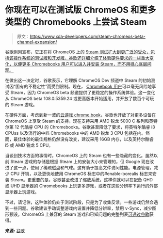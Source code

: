 # 你现在可以在测试版 ChromeOS 和更多类型的 Chromebooks 上尝试 Steam

> 原文：<https://www.xda-developers.com/steam-chromeos-beta-channel-expansion/>

谷歌刚刚宣布，它正在将 ChromeOS 上的 [Steam 测试扩大到更广泛的受众，包括该操作系统的测试版和开发版。谷歌还详细介绍了体验硬件要求的一些重大变化，以便更多 Chromebooks 用户可以进入并安装 Steam，而不用担心底层问题。](https://www.xda-developers.com/how-to-run-steam-chromebook/)

在做出这一决定时，谷歌表示，它理解 ChromeOS Dev 频道中 Steam 的初始测试因“固有的不稳定性”而受到限制。现在， [Chromebook 用户](https://www.xda-developers.com/best-chromebooks/)可以毫无风险地享受 Steam，因为 ChromeOS beta 频道提供了更稳定的操作系统体验。这一变化从 ChromeOS beta 108.0.5359.24 或更高版本开始适用，并开放了数百个可玩的 Steam 游戏。

在硬件方面，考虑到新一波的[云游戏 chrome book](https://www.xda-developers.com/google-cloud-gaming-chromebooks/)，谷歌也开放了对更多设备在 ChromeOS 上享受 Steam 的支持。现在支持采用 AMD 锐龙 5000 C 系列和英特尔第 12 代酷睿 CPU 的 Chromebooks。谷歌甚至降低了要求，将英特尔酷睿 i3 CPUss 以及流行的中档 Chromebooks 中的 AMD 锐龙 3 CPU 包括在内。然而，最佳体验的最佳规格仍然没有改变，建议采用 16GB 内存，以及英特尔酷睿 i5 或 AMD 锐龙 5 CPU。

当谈到技术方面的事情时，ChromeOS 上的 Steam 也有一些隐藏的变化。虽然以前 Steam 游戏的存储是根据 Steam 上的安装大小来管理的，但 Google 现在改进了这一点，使用了稀疏磁盘和气球。这有助于提高文件访问性能。电源管理，减少 CPU 开销，以及更快地使用 ChromeOS 标志中的#enable-borealis 标志来安装 Steam。更重要的是，谷歌甚至改进了缩放系统，这样你就可以在配备 QHD 或 UHD 显示器的 Chromebooks 上玩更多游戏，或者在这些分辨率下运行的外部显示器上玩游戏。

不过，请记住，这种体验仍处于测试阶段，只是为了收集反馈。一些游戏仍然会遇到一些问题。谷歌建议手动调整游戏内设置并降低分辨率，禁用 v-Sync，减少图形预设。ChromeOS 上兼容的 Steam 游戏和已知问题的完整列表[可通过谷歌](http://g.co/SteamOnChromeOS)获得。

**来源:** [谷歌](https://chromeos.dev/en/posts/steam-on-chromeos-beta)